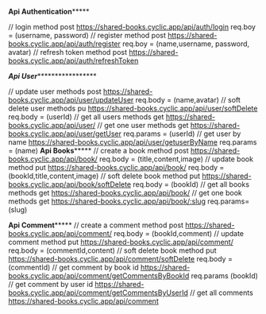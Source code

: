 ************Api Authentication*****************

// login method post
https://shared-books.cyclic.app/api/auth/login
req.boy = (username, password)
// register method post
https://shared-books.cyclic.app/api/auth/register
req.boy = (name,username, password, avatar)
// refresh token method post
https://shared-books.cyclic.app/api/auth/refreshToken


***********Api User****************************

// update user methods post
https://shared-books.cyclic.app/api/user/updateUser
req.body = (name,avatar)
// soft delete user methods pu
https://shared-books.cyclic.app/api/user/softDelete
req.body = (userId)
// get all users methods get
https://shared-books.cyclic.app/api/user/
// get one user methods get
https://shared-books.cyclic.app/api/user/getUser
req.params = (userId)
// get user by name
https://shared-books.cyclic.app/api/user/getuserByName
req.params = (name)
************Api Books*****************
// create a book method post
https://shared-books.cyclic.app/api/book/
req.body = (title,content,image)
// update book method put
https://shared-books.cyclic.app/api/book/
req.body = (bookId,title,content,image)
// soft delete book method put
https://shared-books.cyclic.app/api/book/softDelete
req.body = (bookId)
// get all books methods get
https://shared-books.cyclic.app/api/book/
// get one book methods get
https://shared-books.cyclic.app/api/book/:slug
req.params= (slug)

************Api Comment*****************
// create a comment method post
https://shared-books.cyclic.app/api/comment/
req.body = (bookId,comment)
// update comment method put
https://shared-books.cyclic.app/api/comment/
req.body = (commentId,content)
// soft delete book method put
https://shared-books.cyclic.app/api/comment/softDelete
req.body = (commentId)
// get comment by book id
https://shared-books.cyclic.app/api/comment/getCommentsByBookId
req.params (bookId)
// get comment by user id
https://shared-books.cyclic.app/api/comment/getCommentsByUserId
// get all comments
https://shared-books.cyclic.app/api/comment





